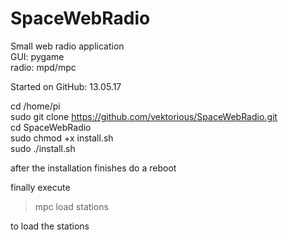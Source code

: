 # SpaceWebRadio

Small web radio application  
GUI: pygame  
radio: mpd/mpc   


Started on GitHub: 13.05.17


cd /home/pi    
sudo git clone https://github.com/vektorious/SpaceWebRadio.git  
cd SpaceWebRadio  
sudo chmod +x install.sh  
sudo ./install.sh  

after the installation finishes do a reboot

finally execute
>mpc load stations

to load the stations 

